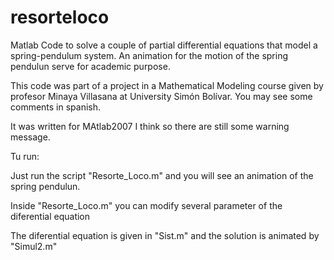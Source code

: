# resorteloco
Matlab Code to solve a couple of partial differential equations that model a spring-pendulum system.  An animation for the motion of the spring pendulun serve for academic purpose.

This code was part of a project in a Mathematical Modeling course given by profesor Minaya Villasana at University Simón Bolívar. You may see some comments in spanish.

It was written for MAtlab2007 I think so there are still some warning message.

Tu run:

Just run the script  "Resorte_Loco.m" and you will see an animation of the spring pendulun.

Inside   "Resorte_Loco.m" you can modify several parameter of the diferential equation

The diferential equation is given in "Sist.m" and the solution is animated by "Simul2.m"

